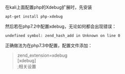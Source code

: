 在kali上面配置php的Xdebug扩展时，先安装

`apt-get install php-xdebug`

然后若在php7.2中配置xdebug，无论如何都会出现错误：

`undefined symbol: zend_hash_add in Unknown on line 0`

正确做法为在php7.3中配置，配置文件添加：

>zend_extension=xdebug<br>
>[xdebug]<br>
>;相关设置<br>
